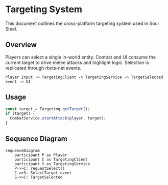 # Targeting System

This document outlines the cross-platform targeting system used in Soul Steel.

## Overview

Players can select a single in-world entity. Combat and UI consume the current target to drive melee attacks and highlight logic. Selection is replicated through rbxts-net events.

```
Player Input -> TargetingClient -> TargetingService -> TargetSelected event -> UI
```

## Usage

```ts
const target = Targeting.getTarget();
if (target) {
  CombatService.startAttack(player, target);
}
```

## Sequence Diagram

```mermaid
sequenceDiagram
    participant P as Player
    participant C as TargetingClient
    participant S as TargetingService
    P->>C: requestSelect()
    C->>S: SelectTarget event
    S->>C: TargetSelected
```

